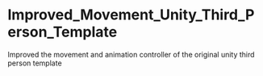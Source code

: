 # Improved_Movement_Unity_Third_Person_Template
 Improved the movement and animation controller of the original unity third person template
